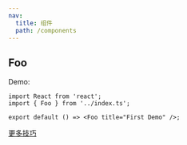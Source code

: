 ```yaml
---
nav:
  title: 组件
  path: /components
---
```


## Foo

Demo:

```tsx
import React from 'react';
import { Foo } from '../index.ts';

export default () => <Foo title="First Demo" />;
```

[更多技巧](https://d.umijs.org/guide/demo-principle)
